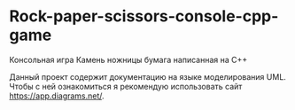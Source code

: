 # Rock-paper-scissors-console-cpp-game
Консольная игра Камень ножницы бумага написанная на С++

Данный проект содержит документацию на языке моделирования UML.
Чтобы с ней ознакомиться я рекомендую использовать сайт https://app.diagrams.net/.

